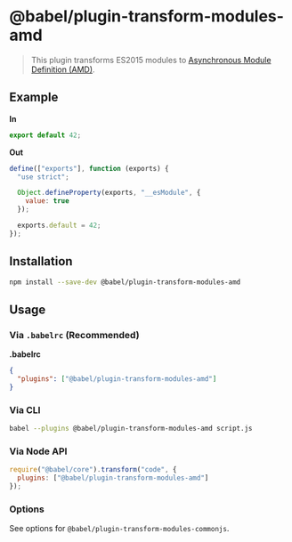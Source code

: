 # @babel/plugin-transform-modules-amd

> This plugin transforms ES2015 modules to [Asynchronous Module Definition (AMD)](https://github.com/amdjs/amdjs-api).

## Example

**In**

```javascript
export default 42;
```

**Out**

```javascript
define(["exports"], function (exports) {
  "use strict";

  Object.defineProperty(exports, "__esModule", {
    value: true
  });

  exports.default = 42;
});
```

## Installation

```sh
npm install --save-dev @babel/plugin-transform-modules-amd
```

## Usage

### Via `.babelrc` (Recommended)

**.babelrc**

```json
{
  "plugins": ["@babel/plugin-transform-modules-amd"]
}
```

### Via CLI

```sh
babel --plugins @babel/plugin-transform-modules-amd script.js
```

### Via Node API

```javascript
require("@babel/core").transform("code", {
  plugins: ["@babel/plugin-transform-modules-amd"]
});
```

### Options

See options for `@babel/plugin-transform-modules-commonjs`.
